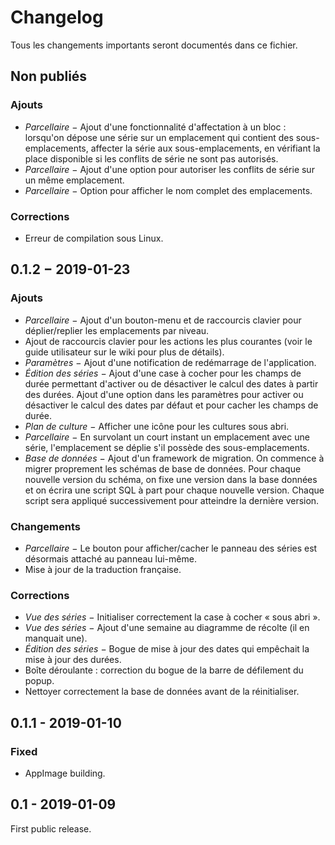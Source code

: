 
# Changelog

Tous les changements importants seront documentés dans ce fichier.

## Non publiés

### Ajouts
  - *Parcellaire* − Ajout d'une fonctionnalité d'affectation à un bloc :
    lorsqu'on dépose une série sur un emplacement qui contient des
    sous-emplacements, affecter la série aux sous-emplacements, en vérifiant la
    place disponible si les conflits de série ne sont pas autorisés.
  - *Parcellaire* − Ajout d'une option pour autoriser les conflits de série sur
    un même emplacement.
  - *Parcellaire* − Option pour afficher le nom complet des emplacements.

### Corrections
  - Erreur de compilation sous Linux.

## 0.1.2 − 2019-01-23

### Ajouts
  - *Parcellaire* − Ajout d'un bouton-menu et de raccourcis clavier pour
    déplier/replier les emplacements par niveau.
  - Ajout de raccourcis clavier pour les actions les plus courantes (voir le
    guide utilisateur sur le wiki pour plus de détails).
  - *Paramètres* − Ajout d'une notification de redémarrage de l'application.
  - *Édition des séries* − Ajout d'une case à cocher pour les champs de durée
    permettant d'activer ou de désactiver le calcul des dates à partir des
    durées. Ajout d'une option dans les paramètres pour activer ou désactiver le
    calcul des dates par défaut et pour cacher les champs de durée.
  - *Plan de culture* − Afficher une icône pour les cultures sous abri.
  - *Parcellaire* − En survolant un court instant un emplacement avec une série,
    l'emplacement se déplie s'il possède des sous-emplacements.
  - *Base de données* − Ajout d'un framework de migration. On commence à migrer
    proprement les schémas de base de données. Pour chaque nouvelle version du
    schéma, on fixe une version dans la base données et on écrira une script SQL
    à part pour chaque nouvelle version. Chaque script sera appliqué
    successivement pour atteindre la dernière version.

### Changements
  - *Parcellaire* − Le bouton pour afficher/cacher le panneau des séries est
    désormais attaché au panneau lui-même.
  - Mise à jour de la traduction française.

### Corrections
  - *Vue des séries* − Initialiser correctement la case à cocher « sous abri ».
  - *Vue des séries* − Ajout d'une semaine au diagramme de récolte (il en manquait une).
  - *Édition des séries* − Bogue de mise à jour des dates qui empêchait la mise à jour des durées.
  - Boîte déroulante : correction du bogue de la barre de défilement du popup.
  - Nettoyer correctement la base de données avant de la réinitialiser.

## 0.1.1 - 2019-01-10

### Fixed
  - AppImage building.

## 0.1 - 2019-01-09

First public release.
